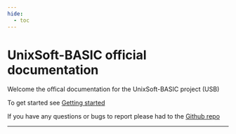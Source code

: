 ```yaml
---
hide:
  - toc
---
```


# UnixSoft-BASIC official documentation

Welcome the offical documentation for the UnixSoft-BASIC project (USB)

To get started see [Getting started](./getting_started.md)

If you have any questions or bugs to report please had to the [Github repo](https://github.com/TheExiledCat/UnixSoft-Basic)

---
